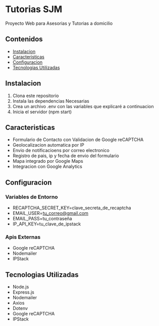 # Tutorias SJM
Proyecto Web para Asesorias y Tutorias a domicilio

## Contenidos
- [Instalacion](#instalacion)
- [Caracteristicas](#caracteristicas)
- [Configuracion](#configuracion)
- [Tecnologias Utilizadas](#tecnologias-utilizadas)

## Instalacion
1. Clona este repositorio
2. Instala las dependencias Necesarias
3. Crea un archivo .env con las variables que explicaré a continuacion
4. Inicia el servidor (npm start)

## Caracteristicas
- Formulario de Contacto con Validacion de Google reCAPTCHA
- Geolocalizacion automatica por IP
- Envio de notificacioens por correo electronico
- Registro de pais, ip y fecha de envio del formulario
- Mapa integrado por Google Maps
- Integracion con Google Analytics

## Configuracion
### Variables de Entorno
- RECAPTCHA_SECRET_KEY=clave_secreta_de_recaptcha
- EMAIL_USER=tu_correo@gmail.com
- EMAIL_PASS=tu_contraseña
- IP_API_KEY=tu_clave_de_ipstack

### Apis Externas
- Google reCAPTCHA
- Nodemailer
- IPStack

## Tecnologias Utilizadas
- Node.js
- Express.js
- Nodemailer
- Axios
- Dotenv
- Google reCAPTCHA
- IPStack
